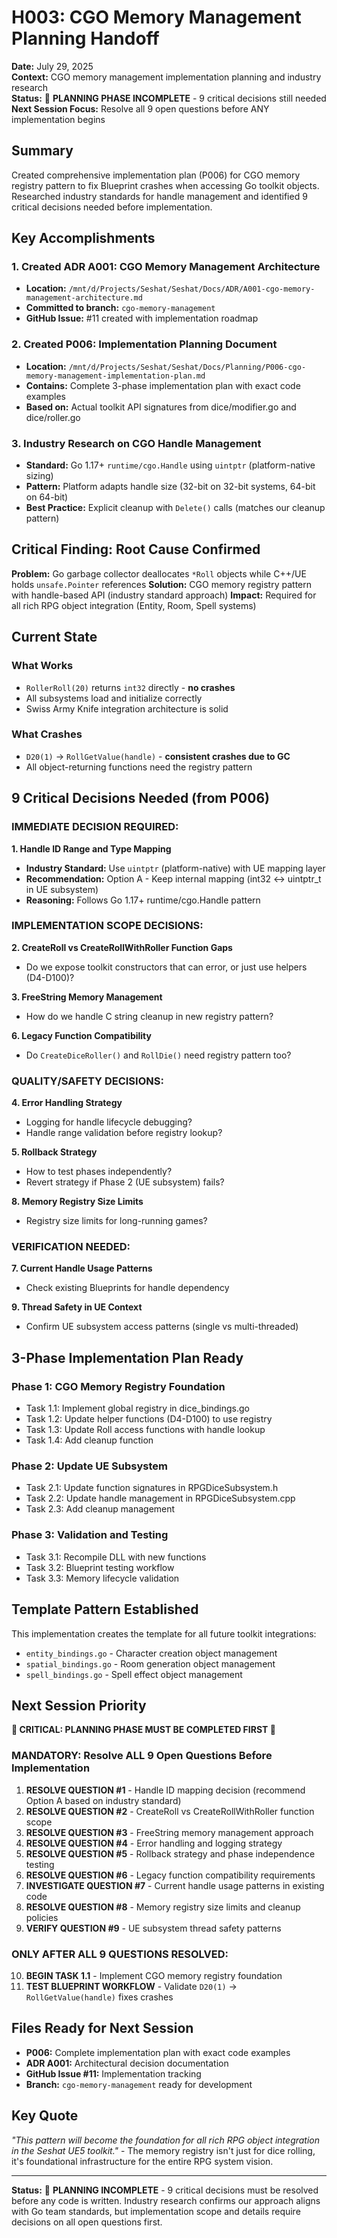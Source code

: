 # H003: CGO Memory Management Planning Handoff

**Date:** July 29, 2025  
**Context:** CGO memory management implementation planning and industry research  
**Status:** 🚨 **PLANNING PHASE INCOMPLETE** - 9 critical decisions still needed  
**Next Session Focus:** Resolve all 9 open questions before ANY implementation begins

## Summary

Created comprehensive implementation plan (P006) for CGO memory registry pattern to fix Blueprint crashes when accessing Go toolkit objects. Researched industry standards for handle management and identified 9 critical decisions needed before implementation.

## Key Accomplishments

### 1. **Created ADR A001: CGO Memory Management Architecture**
- **Location:** `/mnt/d/Projects/Seshat/Seshat/Docs/ADR/A001-cgo-memory-management-architecture.md`
- **Committed to branch:** `cgo-memory-management`
- **GitHub Issue:** #11 created with implementation roadmap

### 2. **Created P006: Implementation Planning Document**
- **Location:** `/mnt/d/Projects/Seshat/Seshat/Docs/Planning/P006-cgo-memory-management-implementation-plan.md`
- **Contains:** Complete 3-phase implementation plan with exact code examples
- **Based on:** Actual toolkit API signatures from dice/modifier.go and dice/roller.go

### 3. **Industry Research on CGO Handle Management**
- **Standard:** Go 1.17+ `runtime/cgo.Handle` using `uintptr` (platform-native sizing)
- **Pattern:** Platform adapts handle size (32-bit on 32-bit systems, 64-bit on 64-bit)
- **Best Practice:** Explicit cleanup with `Delete()` calls (matches our cleanup pattern)

## Critical Finding: Root Cause Confirmed

**Problem:** Go garbage collector deallocates `*Roll` objects while C++/UE holds `unsafe.Pointer` references
**Solution:** CGO memory registry pattern with handle-based API (industry standard approach)
**Impact:** Required for all rich RPG object integration (Entity, Room, Spell systems)

## Current State

### What Works
- `RollerRoll(20)` returns `int32` directly - **no crashes**
- All subsystems load and initialize correctly
- Swiss Army Knife integration architecture is solid

### What Crashes
- `D20(1)` → `RollGetValue(handle)` - **consistent crashes due to GC**
- All object-returning functions need the registry pattern

## 9 Critical Decisions Needed (from P006)

### **IMMEDIATE DECISION REQUIRED:**
**1. Handle ID Range and Type Mapping**
- **Industry Standard:** Use `uintptr` (platform-native) with UE mapping layer
- **Recommendation:** Option A - Keep internal mapping (int32 ↔ uintptr_t in UE subsystem)
- **Reasoning:** Follows Go 1.17+ runtime/cgo.Handle pattern

### **IMPLEMENTATION SCOPE DECISIONS:**
**2. CreateRoll vs CreateRollWithRoller Function Gaps**
- Do we expose toolkit constructors that can error, or just use helpers (D4-D100)?

**3. FreeString Memory Management** 
- How do we handle C string cleanup in new registry pattern?

**6. Legacy Function Compatibility**
- Do `CreateDiceRoller()` and `RollDie()` need registry pattern too?

### **QUALITY/SAFETY DECISIONS:**
**4. Error Handling Strategy**
- Logging for handle lifecycle debugging?
- Handle range validation before registry lookup?

**5. Rollback Strategy**
- How to test phases independently?
- Revert strategy if Phase 2 (UE subsystem) fails?

**8. Memory Registry Size Limits**
- Registry size limits for long-running games?

### **VERIFICATION NEEDED:**
**7. Current Handle Usage Patterns**
- Check existing Blueprints for handle dependency

**9. Thread Safety in UE Context**
- Confirm UE subsystem access patterns (single vs multi-threaded)

## 3-Phase Implementation Plan Ready

### Phase 1: CGO Memory Registry Foundation
- Task 1.1: Implement global registry in dice_bindings.go
- Task 1.2: Update helper functions (D4-D100) to use registry
- Task 1.3: Update Roll access functions with handle lookup
- Task 1.4: Add cleanup function

### Phase 2: Update UE Subsystem  
- Task 2.1: Update function signatures in RPGDiceSubsystem.h
- Task 2.2: Update handle management in RPGDiceSubsystem.cpp
- Task 2.3: Add cleanup management

### Phase 3: Validation and Testing
- Task 3.1: Recompile DLL with new functions
- Task 3.2: Blueprint testing workflow
- Task 3.3: Memory lifecycle validation

## Template Pattern Established

This implementation creates the template for all future toolkit integrations:
- `entity_bindings.go` - Character creation object management
- `spatial_bindings.go` - Room generation object management  
- `spell_bindings.go` - Spell effect object management

## Next Session Priority

**🚨 CRITICAL: PLANNING PHASE MUST BE COMPLETED FIRST 🚨**

### **MANDATORY: Resolve ALL 9 Open Questions Before Implementation**

1. **RESOLVE QUESTION #1** - Handle ID mapping decision (recommend Option A based on industry standard)
2. **RESOLVE QUESTION #2** - CreateRoll vs CreateRollWithRoller function scope
3. **RESOLVE QUESTION #3** - FreeString memory management approach
4. **RESOLVE QUESTION #4** - Error handling and logging strategy
5. **RESOLVE QUESTION #5** - Rollback strategy and phase independence testing
6. **RESOLVE QUESTION #6** - Legacy function compatibility requirements
7. **INVESTIGATE QUESTION #7** - Current handle usage patterns in existing code
8. **RESOLVE QUESTION #8** - Memory registry size limits and cleanup policies
9. **VERIFY QUESTION #9** - UE subsystem thread safety patterns

### **ONLY AFTER ALL 9 QUESTIONS RESOLVED:**
10. **BEGIN TASK 1.1** - Implement CGO memory registry foundation
11. **TEST BLUEPRINT WORKFLOW** - Validate `D20(1)` → `RollGetValue(handle)` fixes crashes

## Files Ready for Next Session

- **P006:** Complete implementation plan with exact code examples
- **ADR A001:** Architectural decision documentation  
- **GitHub Issue #11:** Implementation tracking
- **Branch:** `cgo-memory-management` ready for development

## Key Quote

*"This pattern will become the foundation for all rich RPG object integration in the Seshat UE5 toolkit."* - The memory registry isn't just for dice rolling, it's foundational infrastructure for the entire RPG system vision.

---

**Status:** 🚨 **PLANNING INCOMPLETE** - 9 critical decisions must be resolved before any code is written. Industry research confirms our approach aligns with Go team standards, but implementation scope and details require decisions on all open questions first.